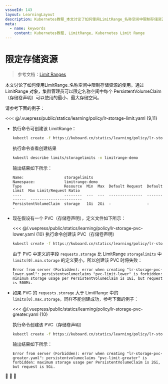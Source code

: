 ```yaml
---
vssueId: 143
layout: LearningLayout
description: Kubernetes教程_本文讨论了如何使用LimitRange_名称空间中限制存储资源的使用_通过LimitRange对象_集群管理员可以限定名称空间中每个PersistentVolumeClaim存储卷声明可以使用的最小最大存储空间
meta:
  - name: keywords
    content: Kubernetes教程, LimitRange, Kubernetes Limit Range
---
```


# 限定存储资源


<AdSenseTitle>

> 参考文档：[Limit Ranges](https://kubernetes.io/docs/concepts/policy/limit-range/)

本文讨论了如何使用LimitRange_名称空间中限制存储资源的使用。通过 LimitRange 对象，集群管理员可以限定名称空间中每个 PersistentVolumeClaim（存储卷声明）可以使用的最小、最大存储空间。

</AdSenseTitle>

请参考下面的例子：

<<< @/.vuepress/public/statics/learning/policy/lr-storage-limit.yaml {9,11}

* 执行命令可创建该 LimitRange：

  ``` sh
  kubectl create -f https://kuboard.cn/statics/learning/policy/lr-storage-limit.yaml -n limitrange-demo
  ```
  执行命令查看创建结果
  ``` sh
  kubectl describe limits/storagelimits -n limitrange-demo
  ```
  输出结果如下所示：
  ```
  Name:                  storagelimits
  Namespace:             limitrange-demo
  Type                   Resource  Min  Max  Default Request  Default Limit  Max Limit/Request Ratio
  ----                   --------  ---  ---  ---------------  -------------  -----------------------
  PersistentVolumeClaim  storage   1Gi  2Gi  -                -              -
  ```
* 现在假设有一个 PVC（存储卷声明），定义文件如下所示：
  
  <<< @/.vuepress/public/statics/learning/policy/lr-storage-pvc-lower.yaml {10}
  执行命令创建该 PVC（存储卷声明）
  ``` sh
  kubectl create -f https://kuboard.cn/statics/learning/policy/lr-storage-pvc-lower.yaml -n limitrange-demo
  ```
  由于 PVC 中定义的字段 `requests.storage` 比 LimitRange `storagelimits` 中 `limits[0].min.storage` 的定义要小，所以创建该 PVC 时将失败：
  ```
  Error from server (Forbidden): error when creating "lr-storage-pvc-lower.yaml": persistentvolumeclaims "pvc-limit-lower" is forbidden: minimum storage usage per PersistentVolumeClaim is 1Gi, but request is 500Mi.
  ```
* 如果 PVC 的 `requests.storage` 大于 LimitRange 中的 `limits[0].max.storage`，同样不能创建成功，参考下面的例子：
  
  <<< @/.vuepress/public/statics/learning/policy/lr-storage-pvc-greater.yaml {10}

  执行命令创建该 PVC（存储卷声明）
  ``` sh
  kubectl create -f https://kuboard.cn/statics/learning/policy/lr-storage-pvc-greater.yaml
  ```
  输出结果如下所示：
  ```
  Error from server (Forbidden): error when creating "lr-storage-pvc-greater.yaml": persistentvolumeclaims "pvc-limit-greater" is forbidden: maximum storage usage per PersistentVolumeClaim is 2Gi, but request is 5Gi.
  ```

:tada: :tada: :tada:
